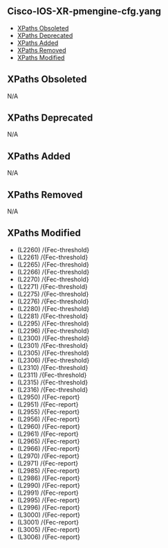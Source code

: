 ## Cisco-IOS-XR-pmengine-cfg.yang

- [XPaths Obsoleted](#xpaths-obsoleted)
- [XPaths Deprecated](#xpaths-deprecated)
- [XPaths Added](#xpaths-added)
- [XPaths Removed](#xpaths-removed)
- [XPaths Modified](#xpaths-modified)

## XPaths Obsoleted

N/A

## XPaths Deprecated

N/A

## XPaths Added

N/A

## XPaths Removed

N/A

## XPaths Modified

- (L2260)	/{Fec-threshold}
- (L2261)	/{Fec-threshold}
- (L2265)	/{Fec-threshold}
- (L2266)	/{Fec-threshold}
- (L2270)	/{Fec-threshold}
- (L2271)	/{Fec-threshold}
- (L2275)	/{Fec-threshold}
- (L2276)	/{Fec-threshold}
- (L2280)	/{Fec-threshold}
- (L2281)	/{Fec-threshold}
- (L2295)	/{Fec-threshold}
- (L2296)	/{Fec-threshold}
- (L2300)	/{Fec-threshold}
- (L2301)	/{Fec-threshold}
- (L2305)	/{Fec-threshold}
- (L2306)	/{Fec-threshold}
- (L2310)	/{Fec-threshold}
- (L2311)	/{Fec-threshold}
- (L2315)	/{Fec-threshold}
- (L2316)	/{Fec-threshold}
- (L2950)	/{Fec-report}
- (L2951)	/{Fec-report}
- (L2955)	/{Fec-report}
- (L2956)	/{Fec-report}
- (L2960)	/{Fec-report}
- (L2961)	/{Fec-report}
- (L2965)	/{Fec-report}
- (L2966)	/{Fec-report}
- (L2970)	/{Fec-report}
- (L2971)	/{Fec-report}
- (L2985)	/{Fec-report}
- (L2986)	/{Fec-report}
- (L2990)	/{Fec-report}
- (L2991)	/{Fec-report}
- (L2995)	/{Fec-report}
- (L2996)	/{Fec-report}
- (L3000)	/{Fec-report}
- (L3001)	/{Fec-report}
- (L3005)	/{Fec-report}
- (L3006)	/{Fec-report}

